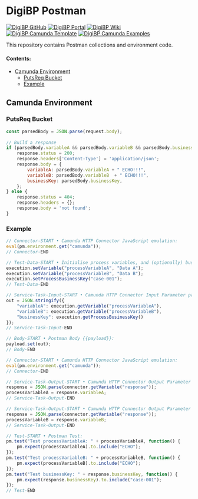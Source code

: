 # DigiBP Postman

[![DigiBP GitHub](https://img.shields.io/badge/DigiBP-GitHub-lightgrey.svg?longCache=true)](https://github.com/DigiBP)
[![DigiBP Portal](https://img.shields.io/badge/DigiBP-Portal-brightgreen.svg?longCache=true)](https://digibp.github.io)
[![DigiBP Wiki](https://img.shields.io/badge/DigiBP-Wiki-yellow.svg?longCache=true)](https://github.com/DigiBP/digibp.github.io/wiki)
[![DigiBP Camunda Template](https://img.shields.io/badge/DigiBP-Camunda%20Template-red.svg?longCache=true)](https://github.com/DigiBP/digibp-camunda-template)
[![DigiBP Camunda Examples](https://img.shields.io/badge/DigiBP-Camunda%20Examples-blue.svg?longCache=true)](https://github.com/DigiBP/digibp-camunda-examples)


This repository contains Postman collections and environment code.

#### Contents:
- [Camunda Environment](#camunda-environment)
    - [PutsReq Bucket](#putsreq-bucket)
    - [Example](#example)

## Camunda Environment

### PutsReq Bucket

```JavaScript
const parsedBody = JSON.parse(request.body);
    
// Build a response
if (parsedBody.variableA && parsedBody.variableB && parsedBody.businessKey) {
    response.status = 200;
    response.headers['Content-Type'] = 'application/json';
    response.body = {
        variableA: parsedBody.variableA + " ECHO!!!",
        variableB: parsedBody.variableB  + " ECHO!!!",
        businessKey: parsedBody.businessKey,
    };
} else {
    response.status = 404;
    response.headers = {};
    response.body = 'not found';
}
```

### Example

```JavaScript
// Connector-START • Camunda HTTP Connector JavaScript emulation:
eval(pm.environment.get("camunda"));
// Connector-END

// Test-Data-START • Initialise process variables, and (optionally) business key and/or process id:
execution.setVariable("processVariableA", "Data A");
execution.setVariable("processVariableB", "Data B");
execution.setProcessBusinessKey("case-001");
// Test-Data-END

// Service-Task-Input-START • Camunda HTTP Connector Input Parameter payload Script:
out = JSON.stringify({
    "variableA": execution.getVariable("processVariableA"),
    "variableB": execution.getVariable("processVariableB"),
    "businessKey": execution.getProcessBusinessKey()
});
// Service-Task-Input-END

// Body-START • Postman Body {{payload}}:
payload.set(out);
// Body-END 
```

```JavaScript
// Connector-START • Camunda HTTP Connector JavaScript emulation:
eval(pm.environment.get("camunda"));
// Connector-END

// Service-Task-Output-START • Camunda HTTP Connector Output Parameter processVariableA Script:
response = JSON.parse(connector.getVariable("response"));
processVariableA = response.variableA;
// Service-Task-Output-END

// Service-Task-Output-START • Camunda HTTP Connector Output Parameter processVariableB Script:
response = JSON.parse(connector.getVariable("response"));
processVariableB = response.variableB;
// Service-Task-Output-END

// Test-START • Postman Test:
pm.test("Test processVariableA: " + processVariableA, function() {
    pm.expect(processVariableA).to.include("ECHO");
});
pm.test("Test processVariableB: " + processVariableB, function() {
    pm.expect(processVariableB).to.include("ECHO");
});
pm.test("Test businessKey: " + response.businessKey, function() {
    pm.expect(response.businessKey).to.include("case-001");
});
// Test-END
```
